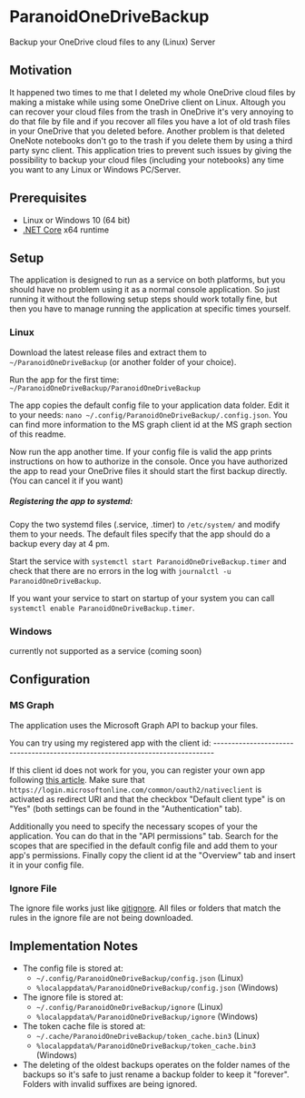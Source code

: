 # ParanoidOneDriveBackup
Backup your OneDrive cloud files to any (Linux) Server

## Motivation

It happened two times to me that I deleted my whole OneDrive cloud files by making a mistake while using some OneDrive client on Linux. Altough you can recover your cloud files from the trash in OneDrive it's very annoying to do that file by file and if you recover all files you have a lot of old trash files in your OneDrive that you deleted before. Another problem is that deleted OneNote notebooks don't go to the trash if you delete them by using a third party sync client. This application tries to prevent such issues by giving the possibility to backup your cloud files (including your notebooks) any time you want to any Linux or Windows PC/Server. 

## Prerequisites

- Linux or Windows 10 (64 bit)
- [.NET Core](https://dotnet.microsoft.com/download) x64 runtime

## Setup

The application is designed to run as a service on both platforms, but you should have no problem using it as a normal console application. So just running it without the following setup steps should work totally fine, but then you have to manage running the application at specific times yourself.

### Linux

Download the latest release files and extract them to `~/ParanoidOneDriveBackup` (or another folder of your choice). 

Run the app for the first time: `~/ParanoidOneDriveBackup/ParanoidOneDriveBackup`

The app copies the default config file to your application data folder. Edit it to your needs: `nano ~/.config/ParanoidOneDriveBackup/.config.json`. You can find more information to the MS graph client id at the MS graph section of this readme.

Now run the app another time. If your config file is valid the app prints instructions on how to authorize in the console. Once you have authorized the app to read your OneDrive files it should start the first backup directly. (You can cancel it if you want)

##### Registering the app to systemd:

Copy the two systemd files (.service, .timer) to `/etc/system/` and modify them to your needs. The default files specify that the app should do a backup every day at 4 pm.

Start the service with `systemctl start ParanoidOneDriveBackup.timer` and check that there are no errors in the log with `journalctl -u ParanoidOneDriveBackup`. 

If you want your service to start on startup of your system you can call `systemctl enable ParanoidOneDriveBackup.timer`.

### Windows

currently not supported as a service (coming soon)

## Configuration

### MS Graph

The application uses the Microsoft Graph API to backup your files. 

You can try using my registered app with the client id: ------------------------------------------------------------------------------

If this client id does not work for you, you can register your own app following [this article](https://docs.microsoft.com/de-de/graph/auth-register-app-v2). Make sure that `https://login.microsoftonline.com/common/oauth2/nativeclient` is activated as redirect URI and that the checkbox "Default client type" is on "Yes" (both settings can be found in the "Authentication" tab).

Additionally you need to specify the necessary scopes of your the application. You can do that in the "API permissions" tab. Search for the scopes that are specified in the default config file and add them to your app's permissions. Finally copy the client id at the "Overview" tab and insert it in your config file.

### Ignore File

The ignore file works just like [gitignore](https://git-scm.com/docs/gitignore). All files or folders that match the rules in the ignore file are not being downloaded.

## Implementation Notes

- The config file is stored at:
  - `~/.config/ParanoidOneDriveBackup/config.json` (Linux)
  - `%localappdata%/ParanoidOneDriveBackup/config.json` (Windows)
- The ignore file is stored at:
  - `~/.config/ParanoidOneDriveBackup/ignore` (Linux)
  - `%localappdata%/ParanoidOneDriveBackup/ignore` (Windows)
- The token cache file is stored at:
  - `~/.cache/ParanoidOneDriveBackup/token_cache.bin3` (Linux)
  - `%localappdata%/ParanoidOneDriveBackup/token_cache.bin3` (Windows)
- The deleting of the oldest backups operates on the folder names of the backups so it's safe to just rename a backup folder to keep it "forever". Folders with invalid suffixes are being ignored.